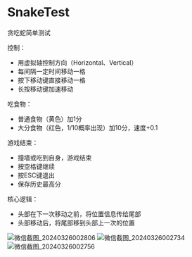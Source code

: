 # SnakeTest
 贪吃蛇简单测试

控制：
- 用虚拟轴控制方向（Horizontal、Vertical）
- 每间隔一定时间移动一格
- 按下移动键直接移动一格
- 长按移动键加速移动

吃食物：
- 普通食物（黄色）加1分
- 大分食物（红色，1/10概率出现）加10分，速度+0.1

游戏结束：
- 撞墙或吃到自身，游戏结束
- 按空格键继续
- 按ESC键退出
- 保存历史最高分

核心逻辑：
- 头部在下一次移动之前，将位置信息传给尾部
- 头部移动后，将尾部移到头部上一次的位置

![微信截图_20240326002806](https://github.com/Dugege007/SnakeTest/assets/59428508/87f10af0-96cf-471e-a177-5e9c3f1c3242)
![微信截图_20240326002734](https://github.com/Dugege007/SnakeTest/assets/59428508/566b1258-6476-42af-b686-9fcd16a42a90)
![微信截图_20240326002756](https://github.com/Dugege007/SnakeTest/assets/59428508/b60f8c1f-d286-4446-9a3c-cb53af53dd06)
